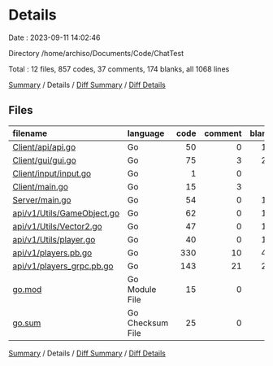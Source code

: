 # Details

Date : 2023-09-11 14:02:46

Directory /home/archiso/Documents/Code/ChatTest

Total : 12 files,  857 codes, 37 comments, 174 blanks, all 1068 lines

[Summary](results.md) / Details / [Diff Summary](diff.md) / [Diff Details](diff-details.md)

## Files
| filename | language | code | comment | blank | total |
| :--- | :--- | ---: | ---: | ---: | ---: |
| [Client/api/api.go](/Client/api/api.go) | Go | 50 | 0 | 15 | 65 |
| [Client/gui/gui.go](/Client/gui/gui.go) | Go | 75 | 3 | 24 | 102 |
| [Client/input/input.go](/Client/input/input.go) | Go | 1 | 0 | 1 | 2 |
| [Client/main.go](/Client/main.go) | Go | 15 | 3 | 8 | 26 |
| [Server/main.go](/Server/main.go) | Go | 54 | 0 | 13 | 67 |
| [api/v1/Utils/GameObject.go](/api/v1/Utils/GameObject.go) | Go | 62 | 0 | 16 | 78 |
| [api/v1/Utils/Vector2.go](/api/v1/Utils/Vector2.go) | Go | 47 | 0 | 16 | 63 |
| [api/v1/Utils/player.go](/api/v1/Utils/player.go) | Go | 40 | 0 | 13 | 53 |
| [api/v1/players.pb.go](/api/v1/players.pb.go) | Go | 330 | 10 | 43 | 383 |
| [api/v1/players_grpc.pb.go](/api/v1/players_grpc.pb.go) | Go | 143 | 21 | 20 | 184 |
| [go.mod](/go.mod) | Go Module File | 15 | 0 | 4 | 19 |
| [go.sum](/go.sum) | Go Checksum File | 25 | 0 | 1 | 26 |

[Summary](results.md) / Details / [Diff Summary](diff.md) / [Diff Details](diff-details.md)